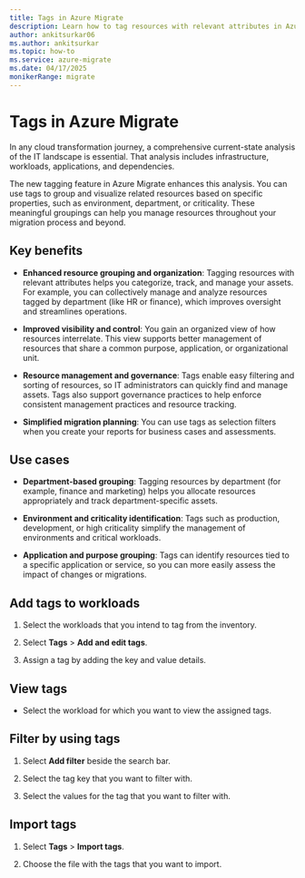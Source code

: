 ```yaml
---
title: Tags in Azure Migrate
description: Learn how to tag resources with relevant attributes in Azure Migrate.
author: ankitsurkar06
ms.author: ankitsurkar
ms.topic: how-to
ms.service: azure-migrate
ms.date: 04/17/2025
monikerRange: migrate
---
```


# Tags in Azure Migrate

In any cloud transformation journey, a comprehensive current-state analysis of the IT landscape is essential. That analysis includes infrastructure, workloads, applications, and dependencies.

The new tagging feature in Azure Migrate enhances this analysis. You can use tags to group and visualize related resources based on specific properties, such as environment, department, or criticality. These meaningful groupings can help you manage resources throughout your migration process and beyond.

## Key benefits

- **Enhanced resource grouping and organization**: Tagging resources with relevant attributes helps you categorize, track, and manage your assets. For example, you can collectively manage and analyze resources tagged by department (like HR or finance), which improves oversight and streamlines operations.

- **Improved visibility and control**: You gain an organized view of how resources interrelate. This view supports better management of resources that share a common purpose, application, or organizational unit.

- **Resource management and governance**: Tags enable easy filtering and sorting of resources, so IT administrators can quickly find and manage assets. Tags also support governance practices to help enforce consistent management practices and resource tracking.

- **Simplified migration planning**: You can use tags as selection filters when you create your reports for business cases and assessments.

## Use cases

- **Department-based grouping**: Tagging resources by department (for example, finance and marketing) helps you allocate resources appropriately and track department-specific assets.

- **Environment and criticality identification**: Tags such as production, development, or high criticality simplify the management of environments and critical workloads.

- **Application and purpose grouping**: Tags can identify resources tied to a specific application or service, so you can more easily assess the impact of changes or migrations.

## Add tags to workloads

1. Select the workloads that you intend to tag from the inventory.

2. Select **Tags** > **Add and edit tags**.

3. Assign a tag by adding the key and value details.

## View tags

- Select the workload for which you want to view the assigned tags.

## Filter by using tags

1. Select **Add filter** beside the search bar.

2. Select the tag key that you want to filter with.

3. Select the values for the tag that you want to filter with.

## Import tags

1. Select **Tags** > **Import tags**.

2. Choose the file with the tags that you want to import.
